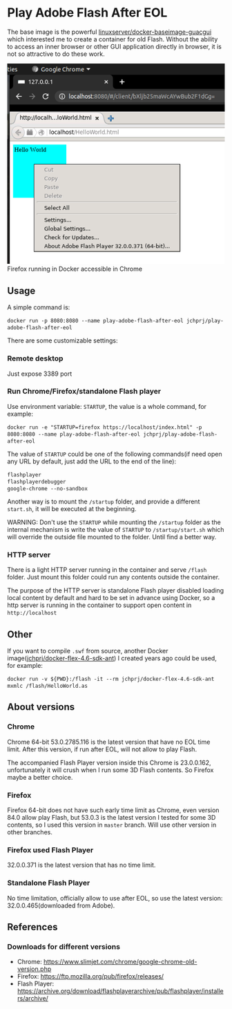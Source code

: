 # Play Adobe Flash After EOL

The base image is the powerful [linuxserver/docker-baseimage-guacgui](https://github.com/linuxserver/docker-baseimage-guacgui) which interested me to create a container for old Flash. Without the ability to access an inner browser or other GUI application directly in browser, it is not so attractive to do these work.


![Screenshot](screenshot.png)  
Firefox running in Docker accessible in Chrome

## Usage

A simple command is:
```
docker run -p 8080:8080 --name play-adobe-flash-after-eol jchprj/play-adobe-flash-after-eol
```

There are some customizable settings:

### Remote desktop

Just expose 3389 port

### Run Chrome/Firefox/standalone Flash player

Use environment variable: `STARTUP`, the value is a whole command, for example:
```
docker run -e "STARTUP=firefox https://localhost/index.html" -p 8080:8080 --name play-adobe-flash-after-eol jchprj/play-adobe-flash-after-eol
```

The value of `STARTUP` could be one of the following commands(if need open any URL by default, just add the URL to the end of the line):
```
flashplayer
flashplayerdebugger
google-chrome --no-sandbox
```

Another way is to mount the `/startup` folder, and provide a different `start.sh`, it will be executed at the beginning.

WARNING: Don't use the `STARTUP` while mounting the `/startup` folder as the internal mechanism is write the value of `STARTUP` to `/startup/start.sh` which will override the outside file mounted to the folder. Until find a better way.


### HTTP server

There is a light HTTP server running in the container and serve `/flash` folder. Just mount this folder could run any contents outside the container. 

The purpose of the HTTP server is standalone Flash player disabled loading local content by default and hard to be set in advance using Docker, so a http server is running in the container to support open content in `http://localhost`


## Other

If you want to compile `.swf` from source, another Docker image([jchprj/docker-flex-4.6-sdk-ant](https://hub.docker.com/r/jchprj/docker-flex-4.6-sdk-ant)) I created years ago could be used, for example:
```
docker run -v ${PWD}:/flash -it --rm jchprj/docker-flex-4.6-sdk-ant mxmlc /flash/HelloWorld.as
```


## About versions

### Chrome

Chrome 64-bit 53.0.2785.116 is the latest version that have no EOL time limit. After this version, if run after EOL, will not allow to play Flash.

The accompanied Flash Player version inside this Chrome is 23.0.0.162, unfortunately it will crush when I run some 3D Flash contents. So Firefox maybe a better choice.

### Firefox

Firefox 64-bit does not have such early time limit as Chrome, even version 84.0 allow play Flash, but 53.0.3 is the latest version I tested for some 3D contents, so I used this version in `master` branch. Will use other version in other branches.

### Firefox used Flash Player

32.0.0.371 is the latest version that has no time limit.

### Standalone Flash Player
No time limitation, officially allow to use after EOL, so use the latest version: 32.0.0.465(downloaded from Adobe).


## References

### Downloads for different versions

* Chrome: https://www.slimjet.com/chrome/google-chrome-old-version.php
* Firefox: https://ftp.mozilla.org/pub/firefox/releases/
* Flash Player: https://archive.org/download/flashplayerarchive/pub/flashplayer/installers/archive/